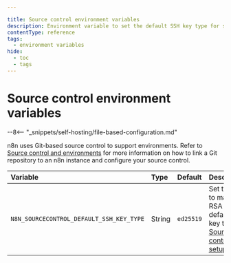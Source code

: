 ```yaml
---

title: Source control environment variables
description: Environment variable to set the default SSH key type for source control setup.
contentType: reference
tags:
  - environment variables
hide:
  - toc
  - tags
---
```


# Source control environment variables

--8<-- "_snippets/self-hosting/file-based-configuration.md"

n8n uses Git-based source control to support environments. Refer to [Source control and environments](/source-control-environments/setup.md) for more information on how to link a Git repository to an n8n instance and configure your source control.

| Variable | Type  | Default  | Description |
| :------- | :---- | :------- | :---------- |
| `N8N_SOURCECONTROL_DEFAULT_SSH_KEY_TYPE` | String | `ed25519` | Set to `rsa` to make RSA the default SSH key type for [Source control setup](/source-control-environments/setup.md). |
